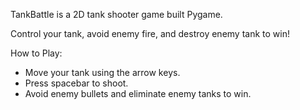 TankBattle is a 2D tank shooter game built Pygame.

Control your tank, avoid enemy fire, and destroy enemy tank to win!

How to Play:

- Move your tank using the arrow keys.
- Press spacebar to shoot.
- Avoid enemy bullets and eliminate enemy tanks to win.
